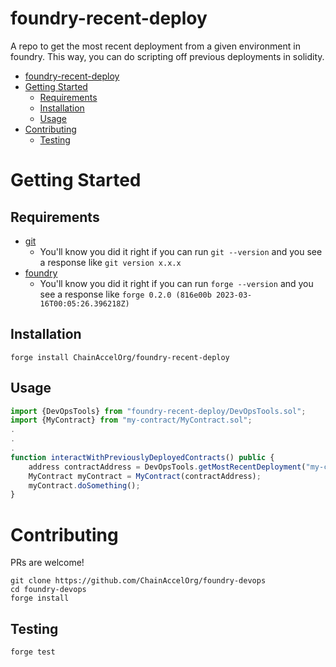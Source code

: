 # foundry-recent-deploy

A repo to get the most recent deployment from a given environment in foundry. This way, you can do scripting off previous deployments in solidity. 

- [foundry-recent-deploy](#foundry-recent-deploy)
- [Getting Started](#getting-started)
  - [Requirements](#requirements)
  - [Installation](#installation)
  - [Usage](#usage)
- [Contributing](#contributing)
  - [Testing](#testing)


# Getting Started

## Requirements

- [git](https://git-scm.com/book/en/v2/Getting-Started-Installing-Git)
  - You'll know you did it right if you can run `git --version` and you see a response like `git version x.x.x`
- [foundry](https://getfoundry.sh/)
  - You'll know you did it right if you can run `forge --version` and you see a response like `forge 0.2.0 (816e00b 2023-03-16T00:05:26.396218Z)`


## Installation

```
forge install ChainAccelOrg/foundry-recent-deploy
```

## Usage

```javascript
import {DevOpsTools} from "foundry-recent-deploy/DevOpsTools.sol";
import {MyContract} from "my-contract/MyContract.sol";
.
.
.
function interactWithPreviouslyDeployedContracts() public {
    address contractAddress = DevOpsTools.getMostRecentDeployment("my-contract-name", block.chainid);
    MyContract myContract = MyContract(contractAddress);
    myContract.doSomething();
}
```

# Contributing

PRs are welcome!

```
git clone https://github.com/ChainAccelOrg/foundry-devops
cd foundry-devops
forge install
```

## Testing

```
forge test
```